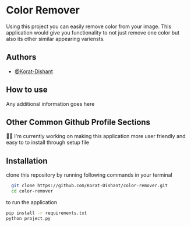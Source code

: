 
# Color Remover

Using this project you can easily remove color from your image. This application would give you functionality to not just remove one color but also its other similar appearing variensts.




## Authors

- [@Korat-Dishant](https://github.com/Korat-Dishant)


## How to use

Any additional information goes here


## Other Common Github Profile Sections
👩‍💻 I'm currently working on 
making this application more user friendly and easy to to install through setup file
## Installation

clone this repository by running following commands in your terminal
```bash
  git clone https://github.com/Korat-Dishant/color-remover.git
  cd color-remover
```
    

    
to run the application
```bash
pip install -r requirements.txt
python project.py
```
    